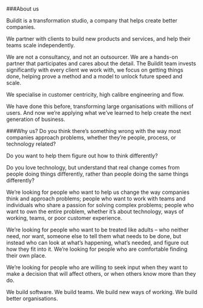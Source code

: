 ###About us

Buildit is a transformation studio, a company that helps create better companies. 

We partner with clients to build new products and services, and help their teams scale independently.

We are not a consultancy, and not an outsourcer. We are a hands-on partner that participates and cares about the detail. The Buildit team invests significantly with every client we work with, we focus on getting things done, helping prove a method and a model to unlock future speed and scale.

We specialise in customer centricity, high calibre engineering and flow.

We have done this before, transforming large organisations with millions of users. And now we’re applying what we’ve learned to help create the next generation of business.

###Why us?
Do you think there’s something wrong with the way most companies approach problems, whether they’re people, process, or technology related?

Do you want to help them figure out how to think differently?

Do you love technology, but understand that real change comes from people doing things differently, rather than people doing the same things differently?

We’re looking for people who want to help us change the way companies think and approach problems; people who want to work with teams and individuals who share a passion for solving complex problems; people who want to own the entire problem, whether it’s about technology, ways of working, teams, or poor customer experience.

We’re looking for people who want to be treated like adults – who neither need, nor want, someone else to tell them what needs to be done, but instead who can look at what’s happening, what’s needed, and figure out how they fit into it. We’re looking for people who are comfortable finding their own place.

We’re looking for people who are willing to seek input when they want to make a decision that will affect others, or when others know more than they do.

We build software. We build teams. We build new ways of working. We build better organisations.
